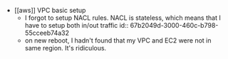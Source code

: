 - [[aws]] VPC basic setup
	- I forgot to setup NACL rules. NACL is stateless, which means that I have to setup both in/out traffic
	  id:: 67b2049d-3000-460c-b798-55cceeb74a32
	- on new reboot, I hadn't found that my VPC and EC2 were not in same region. It's ridiculous.